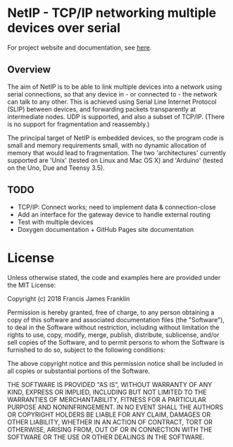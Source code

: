 NetIP - TCP/IP networking multiple devices over serial
======================================================

For project website and documentation, see [here](https://fjfranklin.github.io/NetIP/).

## Overview

The aim of NetIP is to be able to link multiple devices into a network using serial
connections, so that any device in - or connected to - the network can talk to any
other. This is achieved using Serial Line Internet Protocol (SLIP) between devices,
and forwarding packets transparently at intermediate nodes. UDP is supported, and
also a subset of TCP/IP. (There is no support for fragmentation and reassembly.)

The principal target of NetIP is embedded devices, so the program code is small and
memory requirements small, with no dynamic allocation of memory that would lead to
fragmentation. The two 'architectures' currently supported are 'Unix' (tested on
Linux and Mac OS X) and 'Arduino' (tested on the Uno, Due and Teensy 3.5).

## TODO

* TCP/IP: Connect works; need to implement data & connection-close
* Add an interface for the gateway device to handle external routing
* Test with multiple devices
* Doxygen documentation + GitHub Pages site documentation

# License

Unless otherwise stated, the code and examples here are
provided under the MIT License:

Copyright (c) 2018 Francis James Franklin

Permission is hereby granted, free of charge, to any person
obtaining a copy of this software and associated
documentation files (the "Software"), to deal in the
Software without restriction, including without limitation
the rights to use, copy, modify, merge, publish,
distribute, sublicense, and/or sell copies of the Software,
and to permit persons to whom the Software is furnished to
do so, subject to the following conditions:

The above copyright notice and this permission notice shall
be included in all copies or substantial portions of the
Software.

THE SOFTWARE IS PROVIDED "AS IS", WITHOUT WARRANTY OF ANY
KIND, EXPRESS OR IMPLIED, INCLUDING BUT NOT LIMITED TO THE
WARRANTIES OF MERCHANTABILITY, FITNESS FOR A PARTICULAR
PURPOSE AND NONINFRINGEMENT. IN NO EVENT SHALL THE AUTHORS
OR COPYRIGHT HOLDERS BE LIABLE FOR ANY CLAIM, DAMAGES OR
OTHER LIABILITY, WHETHER IN AN ACTION OF CONTRACT, TORT OR
OTHERWISE, ARISING FROM, OUT OF OR IN CONNECTION WITH THE
SOFTWARE OR THE USE OR OTHER DEALINGS IN THE SOFTWARE.
